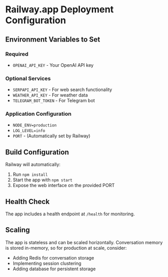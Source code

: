 # Railway.app Deployment Configuration

## Environment Variables to Set

### Required
- `OPENAI_API_KEY` - Your OpenAI API key

### Optional Services
- `SERPAPI_API_KEY` - For web search functionality
- `WEATHER_API_KEY` - For weather data
- `TELEGRAM_BOT_TOKEN` - For Telegram bot

### Application Configuration
- `NODE_ENV=production`
- `LOG_LEVEL=info`
- `PORT` - (Automatically set by Railway)

## Build Configuration

Railway will automatically:
1. Run `npm install`
2. Start the app with `npm start`
3. Expose the web interface on the provided PORT

## Health Check

The app includes a health endpoint at `/health` for monitoring.

## Scaling

The app is stateless and can be scaled horizontally. Conversation memory is stored in-memory, so for production at scale, consider:
- Adding Redis for conversation storage
- Implementing session clustering
- Adding database for persistent storage
